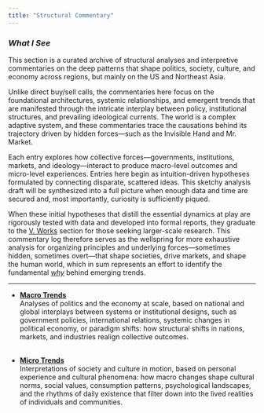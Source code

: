 ```yaml
---
title: "Structural Commentary"
---
```


*<h3> What I See </h3>*

This section is a curated archive of structural analyses and interpretive commentaries on the deep patterns that shape politics, society, culture, and economy across regions, but mainly on the US and Northeast Asia.

Unlike direct buy/sell calls, the commentaries here focus on the foundational architectures, systemic relationships, and emergent trends that are manifested through the intricate interplay between policy, institutional structures, and prevailing ideological currents. The world is a complex adaptive system, and these commentaries trace the causations behind its trajectory driven by hidden forces―such as the Invisible Hand and Mr. Market.

Each entry explores how collective forces—governments, institutions, markets, and ideology—interact to produce macro-level outcomes and micro-level experiences. Entries here begin as intuition-driven hypotheses formulated by connecting disparate, scattered ideas. This sketchy analysis draft will be synthesized into a full picture when enough data and time are secured and, most importantly, curiosity is sufficiently piqued.

When these initial hypotheses that distill the essential dynamics at play are rigorously tested with data and developed into formal reports, they graduate to the [V. Works][ref1] section for those seeking larger-scale research. This commentary log therefore serves as the wellspring for more exhaustive analysis for organizing principles and underlying forces—sometimes hidden, sometimes overt—that shape societies, drive markets, and shape the human world, which in sum represents an effort to identify the fundamental [*why*][ref2] behind emerging trends.

---

- **[Macro Trends][ref3]**  
  Analyses of politics and the economy at scale, based on national and global interplays between systems or institutional designs, such as government policies, international relations, systemic changes in political economy, or paradigm shifts: how structural shifts in nations, markets, and industries realign collective outcomes. <br><br>
  
- **[Micro Trends][ref4]**  
  Interpretations of society and culture in motion, based on personal experience and cultural phenomena: how macro changes shape cultural norms, social values, consumption patterns, psychological landscapes, and the rhythms of daily existence that filter down into the lived realities of individuals and communities.

[ref1]: https://snowballassociates.com/works/
[ref2]: https://snowballassociates.com/judgment-philosophy/

[ref3]: https://snowballassociates.com/structural-commentary/macro-trends/
[ref4]: https://snowballassociates.com/structural-commentary/micro-trends/